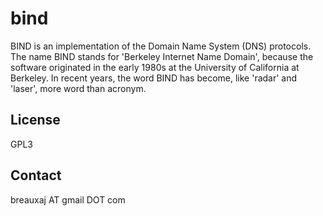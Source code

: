 bind
====

BIND is an implementation of the Domain Name System (DNS) protocols. The name
BIND stands for 'Berkeley Internet Name Domain', because the software originated
in the early 1980s at the University of California at Berkeley. In recent years,
the word BIND has become, like 'radar' and 'laser', more word than acronym.

License
-------
GPL3

Contact
-------
breauxaj AT gmail DOT com
